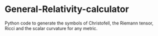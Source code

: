 # General-Relativity-calculator
Python code to generate the symbols of Christofell, the Riemann tensor, Ricci and the scalar curvature for any metric.
